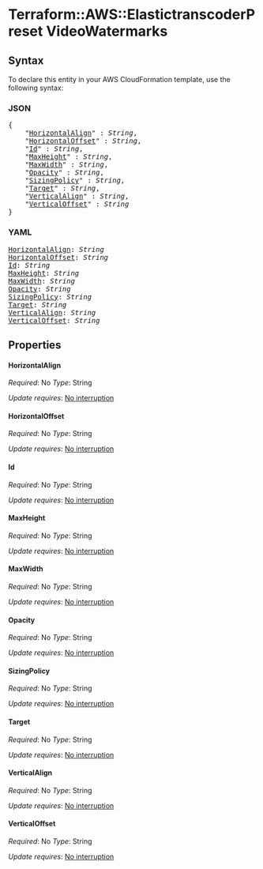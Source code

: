# Terraform::AWS::ElastictranscoderPreset VideoWatermarks

## Syntax

To declare this entity in your AWS CloudFormation template, use the following syntax:

### JSON

<pre>
{
    "<a href="#horizontalalign" title="HorizontalAlign">HorizontalAlign</a>" : <i>String</i>,
    "<a href="#horizontaloffset" title="HorizontalOffset">HorizontalOffset</a>" : <i>String</i>,
    "<a href="#id" title="Id">Id</a>" : <i>String</i>,
    "<a href="#maxheight" title="MaxHeight">MaxHeight</a>" : <i>String</i>,
    "<a href="#maxwidth" title="MaxWidth">MaxWidth</a>" : <i>String</i>,
    "<a href="#opacity" title="Opacity">Opacity</a>" : <i>String</i>,
    "<a href="#sizingpolicy" title="SizingPolicy">SizingPolicy</a>" : <i>String</i>,
    "<a href="#target" title="Target">Target</a>" : <i>String</i>,
    "<a href="#verticalalign" title="VerticalAlign">VerticalAlign</a>" : <i>String</i>,
    "<a href="#verticaloffset" title="VerticalOffset">VerticalOffset</a>" : <i>String</i>
}
</pre>

### YAML

<pre>
<a href="#horizontalalign" title="HorizontalAlign">HorizontalAlign</a>: <i>String</i>
<a href="#horizontaloffset" title="HorizontalOffset">HorizontalOffset</a>: <i>String</i>
<a href="#id" title="Id">Id</a>: <i>String</i>
<a href="#maxheight" title="MaxHeight">MaxHeight</a>: <i>String</i>
<a href="#maxwidth" title="MaxWidth">MaxWidth</a>: <i>String</i>
<a href="#opacity" title="Opacity">Opacity</a>: <i>String</i>
<a href="#sizingpolicy" title="SizingPolicy">SizingPolicy</a>: <i>String</i>
<a href="#target" title="Target">Target</a>: <i>String</i>
<a href="#verticalalign" title="VerticalAlign">VerticalAlign</a>: <i>String</i>
<a href="#verticaloffset" title="VerticalOffset">VerticalOffset</a>: <i>String</i>
</pre>

## Properties

#### HorizontalAlign

_Required_: No
_Type_: String

_Update requires_: [No interruption](https://docs.aws.amazon.com/AWSCloudFormation/latest/UserGuide/using-cfn-updating-stacks-update-behaviors.html#update-no-interrupt)

#### HorizontalOffset

_Required_: No
_Type_: String

_Update requires_: [No interruption](https://docs.aws.amazon.com/AWSCloudFormation/latest/UserGuide/using-cfn-updating-stacks-update-behaviors.html#update-no-interrupt)

#### Id

_Required_: No
_Type_: String

_Update requires_: [No interruption](https://docs.aws.amazon.com/AWSCloudFormation/latest/UserGuide/using-cfn-updating-stacks-update-behaviors.html#update-no-interrupt)

#### MaxHeight

_Required_: No
_Type_: String

_Update requires_: [No interruption](https://docs.aws.amazon.com/AWSCloudFormation/latest/UserGuide/using-cfn-updating-stacks-update-behaviors.html#update-no-interrupt)

#### MaxWidth

_Required_: No
_Type_: String

_Update requires_: [No interruption](https://docs.aws.amazon.com/AWSCloudFormation/latest/UserGuide/using-cfn-updating-stacks-update-behaviors.html#update-no-interrupt)

#### Opacity

_Required_: No
_Type_: String

_Update requires_: [No interruption](https://docs.aws.amazon.com/AWSCloudFormation/latest/UserGuide/using-cfn-updating-stacks-update-behaviors.html#update-no-interrupt)

#### SizingPolicy

_Required_: No
_Type_: String

_Update requires_: [No interruption](https://docs.aws.amazon.com/AWSCloudFormation/latest/UserGuide/using-cfn-updating-stacks-update-behaviors.html#update-no-interrupt)

#### Target

_Required_: No
_Type_: String

_Update requires_: [No interruption](https://docs.aws.amazon.com/AWSCloudFormation/latest/UserGuide/using-cfn-updating-stacks-update-behaviors.html#update-no-interrupt)

#### VerticalAlign

_Required_: No
_Type_: String

_Update requires_: [No interruption](https://docs.aws.amazon.com/AWSCloudFormation/latest/UserGuide/using-cfn-updating-stacks-update-behaviors.html#update-no-interrupt)

#### VerticalOffset

_Required_: No
_Type_: String

_Update requires_: [No interruption](https://docs.aws.amazon.com/AWSCloudFormation/latest/UserGuide/using-cfn-updating-stacks-update-behaviors.html#update-no-interrupt)

